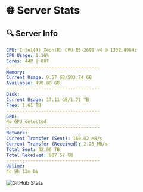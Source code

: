 # 🌐 Server Stats
## 🔍 Server Info
```yaml
CPU: Intel(R) Xeon(R) CPU E5-2699 v4 @ 1332.89GHz
CPU Usage: 1.10%
Cores: 44P | 88T
-----------------------------------
Memory:
Current Usage: 9.57 GB/503.74 GB
Available: 490.88 GB
-----------------------------------
Disk:
Current Usage: 17.11 GB/1.71 TB
Free: 1.61 TB
-----------------------------------
GPU:
No GPU detected
-----------------------------------
Network:
Current Transfer (Sent): 160.02 MB/s
Current Transfer (Received): 2.25 MB/s
Total Sent: 42.86 TB
Total Received: 907.57 GB
-----------------------------------
Uptime:
4d 9h 12m 0s
```
![GitHub Stats](https://img.shields.io/badge/Updated-2025-02-12_07:55:18-blue)